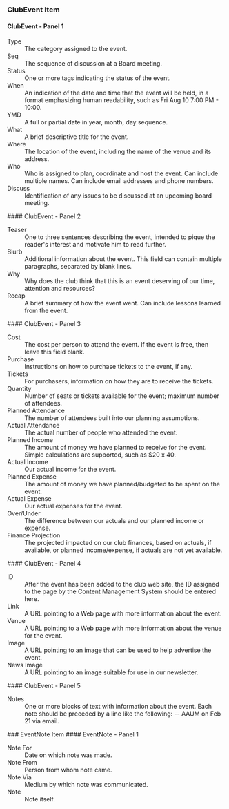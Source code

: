 <!--
   Following code generated by PSTextMerge using:
 
     template:  fields.md
     data file: /Users/hbowie/Java/projects/nbproj/clubplanner/javagen/fields.xls
-->
### ClubEvent Item
#### ClubEvent - Panel 1

<dl class="fields">
<dt>Type</dt>
	<dd>The category assigned to the event.</dd>
<dt>Seq</dt>
	<dd>The sequence of discussion at a Board meeting.</dd>
<dt>Status</dt>
	<dd>One or more tags indicating the status of the event.</dd>
<dt>When</dt>
	<dd>An indication of the date and time that the event will be held, in a format emphasizing human readability, such as Fri Aug 10 7:00 PM - 10:00.</dd>
<dt>YMD</dt>
	<dd>A full or partial date in year, month, day sequence.</dd>
<dt>What</dt>
	<dd>A brief descriptive title for the event.</dd>
<dt>Where</dt>
	<dd>The location of the event, including the name of the venue and its address.</dd>
<dt>Who</dt>
	<dd>Who is assigned to plan, coordinate and host the event. Can include multiple names. Can include email addresses and phone numbers.</dd>
<dt>Discuss</dt>
	<dd>Identification of any issues to be discussed at an upcoming board meeting.</dd>
</dl>
#### ClubEvent - Panel 2

<dl class="fields">
<dt>Teaser</dt>
	<dd>One to three sentences describing the event, intended to pique the reader's interest and motivate him to read further.</dd>
<dt>Blurb</dt>
	<dd>Additional information about the event. This field can contain multiple paragraphs, separated by blank lines.</dd>
<dt>Why</dt>
	<dd>Why does the club think that this is an event deserving of our time, attention and resources?</dd>
<dt>Recap</dt>
	<dd>A brief summary of how the event went. Can include lessons learned from the event.</dd>
</dl>
#### ClubEvent - Panel 3

<dl class="fields">
<dt>Cost</dt>
	<dd>The cost per person to attend the event. If the event is free, then leave this field blank.</dd>
<dt>Purchase</dt>
	<dd>Instructions on how to purchase tickets to the event, if any.</dd>
<dt>Tickets</dt>
	<dd>For purchasers, information on how they are to receive the tickets.</dd>
<dt>Quantity</dt>
	<dd>Number of seats or tickets available for the event; maximum number of attendees.</dd>
<dt>Planned Attendance</dt>
	<dd>The number of attendees built into our planning assumptions.</dd>
<dt>Actual Attendance</dt>
	<dd>The actual number of people who attended the event.</dd>
<dt>Planned Income</dt>
	<dd>The amount of money we have planned to receive for the event. Simple calculations are supported, such as $20 x 40.</dd>
<dt>Actual Income</dt>
	<dd>Our actual income for the event.</dd>
<dt>Planned Expense</dt>
	<dd>The amount of money we have planned/budgeted to be spent on the event.</dd>
<dt>Actual Expense</dt>
	<dd>Our actual expenses for the event.</dd>
<dt>Over/Under</dt>
	<dd>The difference between our actuals and our planned income or expense.</dd>
<dt>Finance Projection</dt>
	<dd>The projected impacted on our club finances, based on actuals, if available, or planned income/expense, if actuals are not yet available.</dd>
</dl>
#### ClubEvent - Panel 4

<dl class="fields">
<dt>ID</dt>
	<dd>After the event has been added to the club web site, the ID assigned to the page by the Content Management System should be entered here.</dd>
<dt>Link</dt>
	<dd>A URL pointing to a Web page with more information about the event.</dd>
<dt>Venue</dt>
	<dd>A URL pointing to a Web page with more information about the venue for the event.</dd>
<dt>Image</dt>
	<dd>A URL pointing to an image that can be used to help advertise the event.</dd>
<dt>News Image</dt>
	<dd>A URL pointing to an image suitable for use in our newsletter.</dd>
</dl>
#### ClubEvent - Panel 5

<dl class="fields">
<dt>Notes</dt>
	<dd>One or more blocks of text with information about the event. Each note should be preceded by a line like the following: -- AAUM on Feb 21 via email.</dd>
</dl>
### EventNote Item
#### EventNote - Panel 1

<dl class="fields">
<dt>Note For</dt>
	<dd>Date on which note was made.</dd>
<dt>Note From</dt>
	<dd>Person from whom note came.</dd>
<dt>Note Via</dt>
	<dd>Medium by which note was communicated.</dd>
<dt>Note</dt>
	<dd>Note itself.</dd>
</dl>

